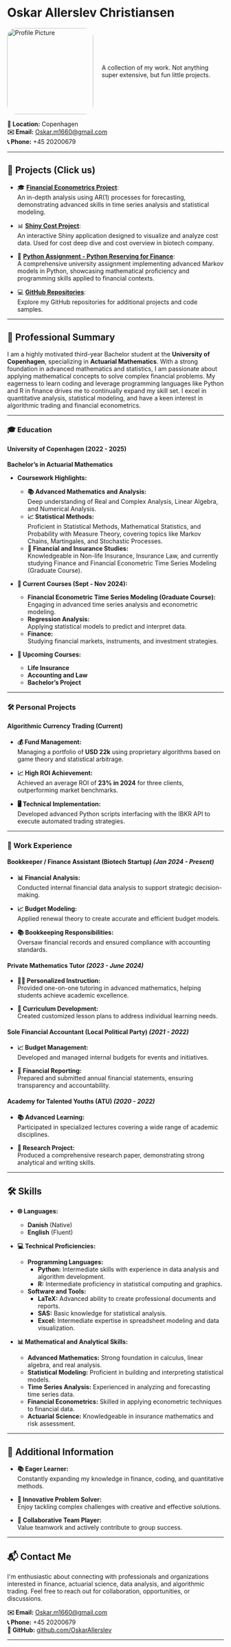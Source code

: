 # Oskar Allerslev Christiansen

<div style="display: flex; align-items: center;">
  
  <!-- Image positioned to the left with proper scaling -->
  <img src="assets/face.jpg" alt="Profile Picture" style="width: 200px; max-width: 100%; height: auto; border-radius: 10%; margin-right: 20px;">
  
  <!-- Personal introduction and content on the right side of the image -->
  <div>
    A collection of my work. Not anything super extensive, but fun little projects.
  </div>
</div>

**📍 Location:** Copenhagen  
**✉️ Email:** [Oskar.m1660@gmail.com](mailto:Oskar.m1660@gmail.com)  
**📞 Phone:** +45 20200679  

---

## 🚀 Projects (Click us)

- 🎓 [**Financial Econometrics Project**](https://rpubs.com/OskarAllerslev/1223102):  
  An in-depth analysis using AR(1) processes for forecasting, demonstrating advanced skills in time series analysis and statistical modeling.

- 📊 [**Shiny Cost Project**](https://oskarallerslev.shinyapps.io/project/):  
  An interactive Shiny application designed to visualize and analyze cost data. Used for cost deep dive and cost overview in biotech company.

- 🐍 [**Python Assignment - Python Reserving for Finance**](https://github.com/OskarAllerslev/Python-reserve-assignment):  
  A comprehensive university assignment implementing advanced Markov models in Python, showcasing mathematical proficiency and programming skills applied to financial contexts.

- 💻 [**GitHub Repositories**](https://github.com/OskarAllerslev):  
  Explore my GitHub repositories for additional projects and code samples.


---

## 📝 Professional Summary

I am a highly motivated third-year Bachelor student at the **University of Copenhagen**, specializing in **Actuarial Mathematics**. With a strong foundation in advanced mathematics and statistics, I am passionate about applying mathematical concepts to solve complex financial problems. My eagerness to learn coding and leverage programming languages like Python and R in finance drives me to continually expand my skill set. I excel in quantitative analysis, statistical modeling, and have a keen interest in algorithmic trading and financial econometrics.

---

### 🎓 Education

#### **University of Copenhagen** (2022 - 2025)
**Bachelor’s in Actuarial Mathematics**

- **Coursework Highlights:**
  - **📚 Advanced Mathematics and Analysis:**  
    Deep understanding of Real and Complex Analysis, Linear Algebra, and Numerical Analysis.
  - **📈 Statistical Methods:**  
    Proficient in Statistical Methods, Mathematical Statistics, and Probability with Measure Theory, covering topics like Markov Chains, Martingales, and Stochastic Processes.
  - **💼 Financial and Insurance Studies:**  
    Knowledgeable in Non-life Insurance, Insurance Law, and currently studying Finance and Financial Econometric Time Series Modeling (Graduate Course).

- **📅 Current Courses (Sept - Nov 2024):**
  - **Financial Econometric Time Series Modeling (Graduate Course):**  
    Engaging in advanced time series analysis and econometric modeling.
  - **Regression Analysis:**  
    Applying statistical models to predict and interpret data.
  - **Finance:**  
    Studying financial markets, instruments, and investment strategies.

- **🔮 Upcoming Courses:**
  - **Life Insurance**
  - **Accounting and Law**
  - **Bachelor’s Project**

---

### 🛠️ Personal Projects

#### **Algorithmic Currency Trading** (Current)

- **💰 Fund Management:**  
  Managing a portfolio of **USD 22k** using proprietary algorithms based on game theory and statistical arbitrage.
  
- **📈 High ROI Achievement:**  
  Achieved an average ROI of **23% in 2024** for three clients, outperforming market benchmarks.
  
- **🖥️ Technical Implementation:**  
  Developed advanced Python scripts interfacing with the IBKR API to execute automated trading strategies.

---

### 💼 Work Experience

#### **Bookkeeper / Finance Assistant** (Biotech Startup) *(Jan 2024 - Present)*

- **📊 Financial Analysis:**  
  Conducted internal financial data analysis to support strategic decision-making.
  
- **📈 Budget Modeling:**  
  Applied renewal theory to create accurate and efficient budget models.
  
- **📚 Bookkeeping Responsibilities:**  
  Oversaw financial records and ensured compliance with accounting standards.

#### **Private Mathematics Tutor** *(2023 - June 2024)*

- **👨‍🏫 Personalized Instruction:**  
  Provided one-on-one tutoring in advanced mathematics, helping students achieve academic excellence.
  
- **📝 Curriculum Development:**  
  Created customized lesson plans to address individual learning needs.

#### **Sole Financial Accountant** (Local Political Party) *(2021 - 2022)*

- **📈 Budget Management:**  
  Developed and managed internal budgets for events and initiatives.
  
- **🧾 Financial Reporting:**  
  Prepared and submitted annual financial statements, ensuring transparency and accountability.

#### **Academy for Talented Youths (ATU)** *(2020 - 2022)*

- **📚 Advanced Learning:**  
  Participated in specialized lectures covering a wide range of academic disciplines.
  
- **📄 Research Project:**  
  Produced a comprehensive research paper, demonstrating strong analytical and writing skills.

---

## 🛠️ Skills

- **🌐 Languages:**
  - **Danish** (Native)
  - **English** (Fluent)

- **💻 Technical Proficiencies:**
  - **Programming Languages:**
    - **Python:** Intermediate skills with experience in data analysis and algorithm development.
    - **R:** Intermediate proficiency in statistical computing and graphics.
  - **Software and Tools:**
    - **LaTeX:** Advanced ability to create professional documents and reports.
    - **SAS:** Basic knowledge for statistical analysis.
    - **Excel:** Intermediate expertise in spreadsheet modeling and data visualization.

- **📊 Mathematical and Analytical Skills:**
  - **Advanced Mathematics:** Strong foundation in calculus, linear algebra, and real analysis.
  - **Statistical Modeling:** Proficient in building and interpreting statistical models.
  - **Time Series Analysis:** Experienced in analyzing and forecasting time series data.
  - **Financial Econometrics:** Skilled in applying econometric techniques to financial data.
  - **Actuarial Science:** Knowledgeable in insurance mathematics and risk assessment.

---

## 🌟 Additional Information

- **📚 Eager Learner:**  
  Constantly expanding my knowledge in finance, coding, and quantitative methods.
  
- **🧠 Innovative Problem Solver:**  
  Enjoy tackling complex challenges with creative and effective solutions.
  
- **🤝 Collaborative Team Player:**  
  Value teamwork and actively contribute to group success.

---

## 📬 Contact Me

I'm enthusiastic about connecting with professionals and organizations interested in finance, actuarial science, data analysis, and algorithmic trading. Feel free to reach out for collaboration, opportunities, or discussions.

**✉️ Email:** [Oskar.m1660@gmail.com](mailto:Oskar.m1660@gmail.com)  
**📞 Phone:** +45 20200679  
**🔗 GitHub:** [github.com/OskarAllerslev](https://github.com/OskarAllerslev)

---
